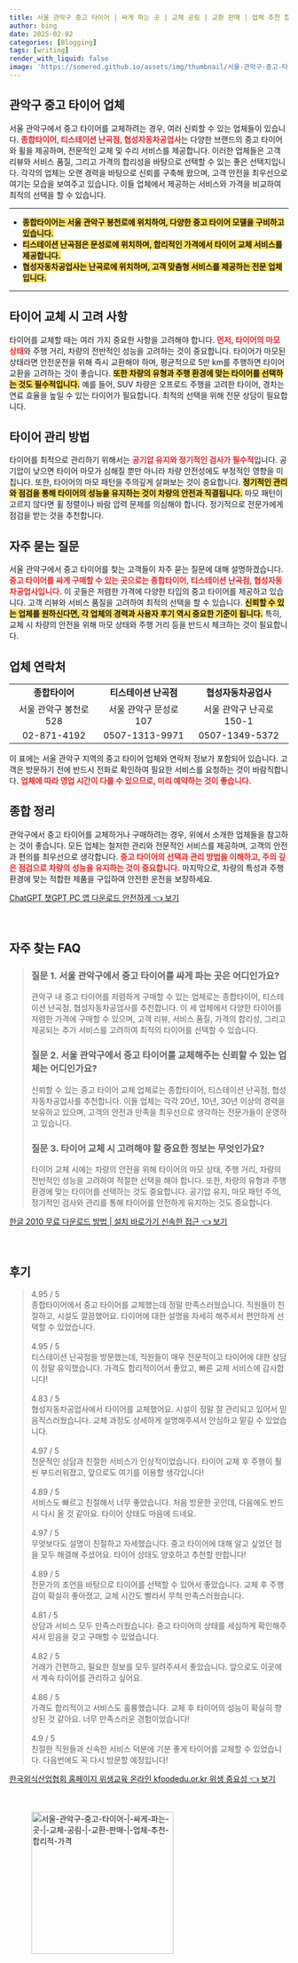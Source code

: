 ```yaml
---
title: 서울 관악구 중고 타이어 | 싸게 파는 곳 | 교체 공림 | 교환 판매 | 업체 추천 합리적 가격
author: bing
date: 2025-02-02
categories: [Blogging]
tags: [writing]
render_with_liquid: false
image: 'https://somered.github.io/assets/img/thumbnail/서울-관악구-중고-타이어-|-싸게-파는-곳-|-교체-공림-|-교환-판매-|-업체-추천-합리적-가격.webp'
---
```



<h2 id='관악구_중고_타이어_업체'>관악구 중고 타이어 업체</h2>

<p>서울 관악구에서 중고 타이어를 교체하려는 경우, 여러 신뢰할 수 있는 업체들이 있습니다. <b><span style="color: #ee2323;">종합타이어, 티스테이션 난곡점, 협성자동차공업사</span></b>는 다양한 브랜드의 중고 타이어와 휠을 제공하며, 전문적인 교체 및 수리 서비스를 제공합니다. 이러한 업체들은 고객 리뷰와 서비스 품질, 그리고 가격의 합리성을 바탕으로 선택할 수 있는 좋은 선택지입니다. 각각의 업체는 오랜 경력을 바탕으로 신뢰를 구축해 왔으며, 고객 안전을 최우선으로 여기는 모습을 보여주고 있습니다. 이들 업체에서 제공하는 서비스와 가격을 비교하여 최적의 선택을 할 수 있습니다.</p>

<hr />

<ul>
    <li><b><span style="background-color: #ffe066;">종합타이어는 서울 관악구 봉천로에 위치하여, 다양한 중고 타이어 모델을 구비하고 있습니다.</span></b></li>
    <li><b><span style="background-color: #ffe066;">티스테이션 난곡점은 문성로에 위치하며, 합리적인 가격에서 타이어 교체 서비스를 제공합니다.</span></b></li>
    <li><b><span style="background-color: #ffe066;">협성자동차공업사는 난곡로에 위치하며, 고객 맞춤형 서비스를 제공하는 전문 업체입니다.</span></b></li>
</ul>

<hr />

<h2 id='타이어_교체_고려사항'>타이어 교체 시 고려 사항</h2>

<p>타이어를 교체할 때는 여러 가지 중요한 사항을 고려해야 합니다. <b><span style="color: #ee2323;">먼저, 타이어의 마모 상태</span></b>와 주행 거리, 차량의 전반적인 성능을 고려하는 것이 중요합니다. 타이어가 마모된 상태라면 안전운전을 위해 즉시 교환해야 하며, 평균적으로 5만 km를 주행하면 타이어 교환을 고려하는 것이 좋습니다. <b><span style="background-color: #ffe066;">또한 차량의 유형과 주행 환경에 맞는 타이어를 선택하는 것도 필수적입니다.</span></b> 예를 들어, SUV 차량은 오프로드 주행을 고려한 타이어, 경차는 연료 효율을 높일 수 있는 타이어가 필요합니다. 최적의 선택을 위해 전문 상담이 필요합니다.</p>

<h2 id='타이어_관리_방법'>타이어 관리 방법</h2>

<p>타이어를 최적으로 관리하기 위해서는 <b><span style="color: #ee2323;">공기압 유지와 정기적인 검사가 필수적</span></b>입니다. 공기압이 낮으면 타이어 마모가 심해질 뿐만 아니라 차량 안전성에도 부정적인 영향을 미칩니다. 또한, 타이어의 마모 패턴을 주의깊게 살펴보는 것이 중요합니다. <b><span style="background-color: #ffe066;">정기적인 관리와 점검을 통해 타이어의 성능을 유지하는 것이 차량의 안전과 직결됩니다.</span></b> 마모 패턴이 고르지 않다면 휠 정렬이나 바람 압력 문제를 의심해야 합니다. 정기적으로 전문가에게 점검을 받는 것을 추천합니다.</p>

<h2 id='자주_묻는_질문'>자주 묻는 질문</h2>

<p>서울 관악구에서 중고 타이어를 찾는 고객들이 자주 묻는 질문에 대해 설명하겠습니다. <b><span style="color: #ee2323;">중고 타이어를 싸게 구매할 수 있는 곳으로는 종합타이어, 티스테이션 난곡점, 협성자동차공업사입니다.</span></b> 이 곳들은 저렴한 가격에 다양한 타입의 중고 타이어를 제공하고 있습니다. 고객 리뷰와 서비스 품질을 고려하여 최적의 선택을 할 수 있습니다. <b><span style="background-color: #ffe066;">신뢰할 수 있는 업체를 원하신다면, 각 업체의 경력과 사용자 후기 역시 중요한 기준이 됩니다.</span></b> 특히, 교체 시 차량의 안전을 위해 마모 상태와 주행 거리 등을 반드시 체크하는 것이 필요합니다.</p>

<h2 id='업체_연락처'>업체 연락처</h2>

<table>
    <tr>
        <td style="text-align: center; height: 17px;"><b>종합타이어</b></td>
        <td style="text-align: center; height: 17px;"><b>티스테이션 난곡점</b></td>
        <td style="text-align: center; height: 17px;"><b>협성자동차공업사</b></td>
    </tr>
    <tr>
        <td style="text-align: center;">서울 관악구 봉천로 528</td>
        <td style="text-align: center;">서울 관악구 문성로 107</td>
        <td style="text-align: center;">서울 관악구 난곡로 150-1</td>
    </tr>
    <tr>
        <td style="text-align: center;">02-871-4192</td>
        <td style="text-align: center;">0507-1313-9971</td>
        <td style="text-align: center;">0507-1349-5372</td>
    </tr>
</table>

<p>이 표에는 서울 관악구 지역의 중고 타이어 업체와 연락처 정보가 포함되어 있습니다. 고객은 방문하기 전에 반드시 전화로 확인하여 필요한 서비스를 요청하는 것이 바람직합니다. <b><span style="color: #ee2323;">업체에 따라 영업 시간이 다를 수 있으므로, 미리 예약하는 것이 좋습니다.</span></b></p>

<h2 id='종합_정리'>종합 정리</h2>

<p>관악구에서 중고 타이어를 교체하거나 구매하려는 경우, 위에서 소개한 업체들을 참고하는 것이 좋습니다. 모든 업체는 철저한 관리와 전문적인 서비스를 제공하며, 고객의 안전과 편의를 최우선으로 생각합니다. <b><span style="color: #ee2323;">중고 타이어의 선택과 관리 방법을 이해하고, 주의 깊은 점검으로 차량의 성능을 유지하는 것이 중요합니다.</span></b> 마지막으로, 차량의 특성과 주행 환경에 맞는 적합한 제품을 구입하여 안전한 운전을 보장하세요.</p>


<p><a class="click-button" title="ChatGPT 챗GPT PC 앱 다운로드 안전하게" href="https://somered.github.io/posts/ChatGPT-%EC%B1%97GPT-PC-%EC%95%B1-%EB%8B%A4%EC%9A%B4%EB%A1%9C%EB%93%9C-%EC%95%88%EC%A0%84%ED%95%98%EA%B2%8C/" rel="dofollow">ChatGPT 챗GPT PC 앱 다운로드 안전하게 👈 보기</a></p><br>
<h2 id='자주_찾는_FAQ'>자주 찾는 FAQ</h2>
<div itemscope="" itemtype="https://schema.org/FAQPage"> 
<blockquote> 
<div itemscope="" itemprop="mainEntity" itemtype="https://schema.org/Question"> 
<h3 itemprop="name">질문 1. 서울 관악구에서 중고 타이어를 싸게 파는 곳은 어디인가요?</h3> 
<div itemscope="" itemprop="acceptedAnswer" itemtype="https://schema.org/Answer"> 
<span itemprop="text"> 
<p>관악구 내 중고 타이어를 저렴하게 구매할 수 있는 업체로는 종합타이어, 티스테이션 난곡점, 협성자동차공업사를 추천합니다. 이 세 업체에서 다양한 타이어를 저렴한 가격에 구매할 수 있으며, 고객 리뷰, 서비스 품질, 가격의 합리성, 그리고 제공되는 추가 서비스를 고려하여 최적의 타이어를 선택할 수 있습니다.</p> 
</span> 
</div> 
</div> 

<div itemscope="" itemprop="mainEntity" itemtype="https://schema.org/Question"> 
<h3 itemprop="name">질문 2. 서울 관악구에서 중고 타이어를 교체해주는 신뢰할 수 있는 업체는 어디인가요?</h3> 
<div itemscope="" itemprop="acceptedAnswer" itemtype="https://schema.org/Answer"> 
<span itemprop="text"> 
<p>신뢰할 수 있는 중고 타이어 교체 업체로는 종합타이어, 티스테이션 난곡점, 협성자동차공업사를 추천합니다. 이들 업체는 각각 20년, 10년, 30년 이상의 경력을 보유하고 있으며, 고객의 안전과 만족을 최우선으로 생각하는 전문가들이 운영하고 있습니다.</p> 
</span> 
</div> 
</div> 

<div itemscope="" itemprop="mainEntity" itemtype="https://schema.org/Question"> 
<h3 itemprop="name">질문 3. 타이어 교체 시 고려해야 할 중요한 정보는 무엇인가요?</h3> 
<div itemscope="" itemprop="acceptedAnswer" itemtype="https://schema.org/Answer"> 
<span itemprop="text"> 
<p>타이어 교체 시에는 차량의 안전을 위해 타이어의 마모 상태, 주행 거리, 차량의 전반적인 성능을 고려하여 적절한 선택을 해야 합니다. 또한, 차량의 유형과 주행 환경에 맞는 타이어를 선택하는 것도 중요합니다. 공기압 유지, 마모 패턴 주의, 정기적인 검사와 관리를 통해 타이어를 안전하게 유지하는 것도 중요합니다.</p> 
</span> 
</div> 
</div> 

</blockquote> 
</div>
<p><a class="click-button" title="한글 2010 무료 다운로드 방법 | 설치 바로가기 신속한 접근" href="https://somered.github.io/posts/%ED%95%9C%EA%B8%80-2010-%EB%AC%B4%EB%A3%8C-%EB%8B%A4%EC%9A%B4%EB%A1%9C%EB%93%9C-%EB%B0%A9%EB%B2%95-%EC%84%A4%EC%B9%98-%EB%B0%94%EB%A1%9C%EA%B0%80%EA%B8%B0-%EC%8B%A0%EC%86%8D%ED%95%9C-%EC%A0%91%EA%B7%BC/" rel="dofollow">한글 2010 무료 다운로드 방법 | 설치 바로가기 신속한 접근 👈 보기</a></p><br>
<h2 id='후기'>후기</h2>
<div itemscope itemtype="https://schema.org/Product">
  <blockquote>
  <div itemprop="review" itemscope itemtype="https://schema.org/Review">
      <div itemprop="reviewRating" itemscope itemtype="https://schema.org/Rating"> <span itemprop="ratingValue">4.95</span> / <span itemprop="bestRating">5</span> </div>
      <span itemprop="reviewBody">종합타이어에서 중고 타이어를 교체했는데 정말 만족스러웠습니다. 직원들이 친절하고, 시설도 깔끔했어요. 타이어에 대한 설명을 자세히 해주셔서 편안하게 선택할 수 있었습니다.</span>
  </div>
  <br>
  <div itemprop="review" itemscope itemtype="https://schema.org/Review">
      <div itemprop="reviewRating" itemscope itemtype="https://schema.org/Rating"> <span itemprop="ratingValue">4.95</span> / <span itemprop="bestRating">5</span> </div>
      <span itemprop="reviewBody">티스테이션 난곡점을 방문했는데, 직원들이 매우 전문적이고 타이어에 대한 상담이 정말 유익했습니다. 가격도 합리적이어서 좋았고, 빠른 교체 서비스에 감사합니다!</span>
  </div>
  <br>
  <div itemprop="review" itemscope itemtype="https://schema.org/Review">
      <div itemprop="reviewRating" itemscope itemtype="https://schema.org/Rating"> <span itemprop="ratingValue">4.83</span> / <span itemprop="bestRating">5</span> </div>
      <span itemprop="reviewBody">협성자동차공업사에서 타이어를 교체했어요. 시설이 정말 잘 관리되고 있어서 믿음직스러웠습니다. 교체 과정도 상세하게 설명해주셔서 안심하고 맡길 수 있었습니다.</span>
  </div>
  <br>
  <div itemprop="review" itemscope itemtype="https://schema.org/Review">
      <div itemprop="reviewRating" itemscope itemtype="https://schema.org/Rating"> <span itemprop="ratingValue">4.97</span> / <span itemprop="bestRating">5</span> </div>
      <span itemprop="reviewBody">전문적인 상담과 친절한 서비스가 인상적이었습니다. 타이어 교체 후 주행이 훨씬 부드러워졌고, 앞으로도 여기를 이용할 생각입니다!</span>
  </div>
  <br>
  <div itemprop="review" itemscope itemtype="https://schema.org/Review">
      <div itemprop="reviewRating" itemscope itemtype="https://schema.org/Rating"> <span itemprop="ratingValue">4.89</span> / <span itemprop="bestRating">5</span> </div>
      <span itemprop="reviewBody">서비스도 빠르고 친절해서 너무 좋았습니다. 처음 방문한 곳인데, 다음에도 반드시 다시 올 것 같아요. 타이어 상태도 마음에 드네요.</span>
  </div>
  <br>
  <div itemprop="review" itemscope itemtype="https://schema.org/Review">
      <div itemprop="reviewRating" itemscope itemtype="https://schema.org/Rating"> <span itemprop="ratingValue">4.97</span> / <span itemprop="bestRating">5</span> </div>
      <span itemprop="reviewBody">무엇보다도 설명이 친절하고 자세했습니다. 중고 타이어에 대해 알고 싶었던 점을 모두 해결해 주셨어요. 타이어 상태도 양호하고 추천할 만합니다!</span>
  </div>
  <br>
  <div itemprop="review" itemscope itemtype="https://schema.org/Review">
      <div itemprop="reviewRating" itemscope itemtype="https://schema.org/Rating"> <span itemprop="ratingValue">4.89</span> / <span itemprop="bestRating">5</span> </div>
      <span itemprop="reviewBody">전문가의 조언을 바탕으로 타이어를 선택할 수 있어서 좋았습니다. 교체 후 주행감이 확실히 좋아졌고, 교체 시간도 빨라서 무척 만족스러웠습니다.</span>
  </div>
  <br>
  <div itemprop="review" itemscope itemtype="https://schema.org/Review">
      <div itemprop="reviewRating" itemscope itemtype="https://schema.org/Rating"> <span itemprop="ratingValue">4.81</span> / <span itemprop="bestRating">5</span> </div>
      <span itemprop="reviewBody">상담과 서비스 모두 만족스러웠습니다. 중고 타이어의 상태를 세심하게 확인해주셔서 믿음을 갖고 구매할 수 있었습니다.</span>
  </div>
  <br>
  <div itemprop="review" itemscope itemtype="https://schema.org/Review">
      <div itemprop="reviewRating" itemscope itemtype="https://schema.org/Rating"> <span itemprop="ratingValue">4.82</span> / <span itemprop="bestRating">5</span> </div>
      <span itemprop="reviewBody">거래가 간편하고, 필요한 정보를 모두 알려주셔서 좋았습니다. 앞으로도 이곳에서 계속 타이어를 관리하고 싶어요.</span>
  </div>
  <br>
  <div itemprop="review" itemscope itemtype="https://schema.org/Review">
      <div itemprop="reviewRating" itemscope itemtype="https://schema.org/Rating"> <span itemprop="ratingValue">4.86</span> / <span itemprop="bestRating">5</span> </div>
      <span itemprop="reviewBody">가격도 합리적이고 서비스도 훌륭했습니다. 교체 후 타이어의 성능이 확실히 향상된 것 같아요. 너무 만족스러운 경험이었습니다!</span>
  </div>
  <br>
  <div itemprop="review" itemscope itemtype="https://schema.org/Review">
      <div itemprop="reviewRating" itemscope itemtype="https://schema.org/Rating"> <span itemprop="ratingValue">4.9</span> / <span itemprop="bestRating">5</span> </div>
      <span itemprop="reviewBody">친절한 직원들과 신속한 서비스 덕분에 기분 좋게 타이어를 교체할 수 있었습니다. 다음번에도 꼭 다시 방문할 예정입니다!</span>
  </div>
  </blockquote>
</div>
<p><a class="click-button" title="한국외식산업협회 홈페이지 위생교육 온라인 kfoodedu.or.kr 위생 중요성" href="https://somered.github.io/posts/%ED%95%9C%EA%B5%AD%EC%99%B8%EC%8B%9D%EC%82%B0%EC%97%85%ED%98%91%ED%9A%8C-%ED%99%88%ED%8E%98%EC%9D%B4%EC%A7%80-%EC%9C%84%EC%83%9D%EA%B5%90%EC%9C%A1-%EC%98%A8%EB%9D%BC%EC%9D%B8-kfoodedu.or.kr-%EC%9C%84%EC%83%9D-%EC%A4%91%EC%9A%94%EC%84%B1/" rel="dofollow">한국외식산업협회 홈페이지 위생교육 온라인 kfoodedu.or.kr 위생 중요성 👈 보기</a></p><br>
<figure class="image"><img src="https://somered.github.io/assets/img/thumbnail/서울-관악구-중고-타이어-|-싸게-파는-곳-|-교체-공림-|-교환-판매-|-업체-추천-합리적-가격.webp" alt="서울-관악구-중고-타이어-|-싸게-파는-곳-|-교체-공림-|-교환-판매-|-업체-추천-합리적-가격" width="256" height="256"></figure>